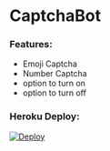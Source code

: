 # CaptchaBot

### Features:
 - Emoji Captcha
 - Number Captcha
 - option to turn on
 - option to turn off

### Heroku Deploy:
[![Deploy](https://www.herokucdn.com/deploy/button.svg)](https://heroku.com/deploy?template=https://github.com/makubex2010/CaptchaBot)

